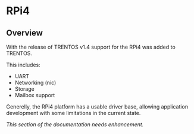# RPi4

## Overview
With the release of TRENTOS v1.4 support for the RPi4 was added to TRENTOS.

This includes:
- UART
- Networking (nic)
- Storage
- Mailbox support

Generelly, the RPi4 platform has a usable driver base, allowing application development with some limitations in the current state.

_This section of the documentation needs enhancement._


